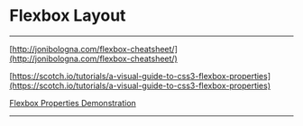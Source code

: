 # Flexbox Layout

---

[http://jonibologna.com/flexbox-cheatsheet/](http://jonibologna.com/flexbox-cheatsheet/)

[https://scotch.io/tutorials/a-visual-guide-to-css3-flexbox-properties](https://scotch.io/tutorials/a-visual-guide-to-css3-flexbox-properties)

[Flexbox Properties Demonstration](https://codepen.io/justd/pen/yydezN/)

---







